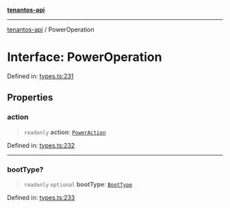 [**tenantos-api**](../README.md)

***

[tenantos-api](../globals.md) / PowerOperation

# Interface: PowerOperation

Defined in: [types.ts:231](https://github.com/shadmanZero/tenantos-api/blob/1c7b7035084787c8e7500a348d67d47efa9ca53a/src/types.ts#L231)

## Properties

### action

> `readonly` **action**: [`PowerAction`](../type-aliases/PowerAction.md)

Defined in: [types.ts:232](https://github.com/shadmanZero/tenantos-api/blob/1c7b7035084787c8e7500a348d67d47efa9ca53a/src/types.ts#L232)

***

### bootType?

> `readonly` `optional` **bootType**: [`BootType`](../type-aliases/BootType.md)

Defined in: [types.ts:233](https://github.com/shadmanZero/tenantos-api/blob/1c7b7035084787c8e7500a348d67d47efa9ca53a/src/types.ts#L233)

